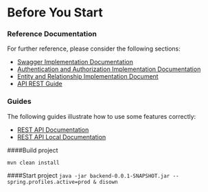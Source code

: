 # Before You Start

### Reference Documentation
For further reference, please consider the following sections:

* [Swagger Implementation Documentation](https://github.com/Gu1lh3rm/zup-test/blob/master/document/documentacao-api-com-swagger.pdf)
* [Authentication and Authorization Implementation Documentation](https://github.com/Gu1lh3rm/zup-test/blob/master/document/documentacao-autenticacao-e-autorizacao.pdf)
* [Entity and Relationship Implementation Document](https://github.com/Gu1lh3rm/zup-test/blob/master/document/entity-relationship-diagram-api.jpeg)
* [API REST Guide](https://github.com/Gu1lh3rm/zup-test/blob/master/document/api-rest-guide.pdf)

### Guides
The following guides illustrate how to use some features correctly:
* [REST API Documentation](http://zup-test.herokuapp.com/api/swagger-ui.html)
* [REST API Local Documentation](http://localhost:8080/api/swagger-ui.html)

####Build project

``
 mvn clean install
``

####Start project
``
java -jar backend-0.0.1-SNAPSHOT.jar --spring.profiles.active=prod & disown
``